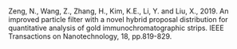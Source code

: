#

Zeng, N., Wang, Z., Zhang, H., Kim, K.E., Li, Y. and Liu, X., 2019. An improved particle filter with a novel hybrid proposal distribution for quantitative analysis of gold immunochromatographic strips. IEEE Transactions on Nanotechnology, 18, pp.819-829.
